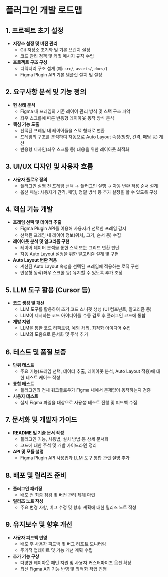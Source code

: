 # 플러그인 개발 로드맵

## 1. 프로젝트 초기 설정
- **저장소 설정 및 버전 관리**
  - Git 저장소 초기화 및 기본 브랜치 설정
  - 코드 관리 정책 및 커밋 메시지 규칙 수립
- **프로젝트 구조 구성**
  - 디렉터리 구조 설계 (예: `src/`, `assets/`, `docs/`)
  - Figma Plugin API 기본 템플릿 설치 및 설정

## 2. 요구사항 분석 및 기능 정의
- **현 상태 분석**
  - Figma 내 프레임의 기존 레이어 관리 방식 및 스택 구조 파악
  - 좌우 스크롤에 따른 반응형 레이아웃 동작 방식 분석
- **핵심 기능 도출**
  - 선택된 프레임 내 레이어들을 스택 형태로 변환
  - 프레임의 구조를 분석하여 자동으로 Auto Layout 속성(방향, 간격, 패딩 등) 계산
  - 반응형 디자인(좌우 스크롤 등) 대응을 위한 레이아웃 최적화

## 3. UI/UX 디자인 및 사용자 흐름
- **사용자 플로우 정의**
  - 플러그인 실행 전 프레임 선택 → 플러그인 실행 → 자동 변환 적용 순서 설계
  - 옵션 패널: 사용자가 간격, 패딩, 정렬 방식 등 추가 설정을 할 수 있도록 구성

## 4. 핵심 기능 개발
- **프레임 선택 및 데이터 추출**
  - Figma Plugin API를 이용해 사용자가 선택한 프레임 감지
  - 선택된 프레임 내 레이어 정보(위치, 크기, 순서 등) 수집
- **레이아웃 분석 및 알고리즘 구현**
  - 레이어 데이터 분석을 통한 스택 또는 그리드 변환 판단
  - 자동 Auto Layout 설정을 위한 알고리즘 설계 및 구현
- **Auto Layout 변환 적용**
  - 계산된 Auto Layout 속성을 선택된 프레임에 적용하는 로직 구현
  - 반응형 동작(좌우 스크롤 등) 유지할 수 있도록 추가 조정

## 5. LLM 도구 활용 (Cursor 등)
- **코드 생성 및 개선**
  - LLM 도구를 활용하여 초기 코드 스니펫 생성 (UI 컴포넌트, 알고리즘 등)
  - LLM이 제시하는 코드 아이디어를 수동 검토 후 플러그인 코드에 통합
- **개발 지원**
  - LLM을 통한 코드 리팩토링, 예외 처리, 최적화 아이디어 수집
  - LLM의 도움으로 문서화 및 주석 추가

## 6. 테스트 및 품질 보증
- **단위 테스트**
  - 주요 기능(프레임 선택, 데이터 추출, 레이아웃 분석, Auto Layout 적용)에 대한 테스트 케이스 작성
- **통합 테스트**
  - 플러그인의 전체 워크플로우가 Figma 내에서 문제없이 동작하는지 검증
- **사용자 테스트**
  - 실제 Figma 파일을 대상으로 사용성 테스트 진행 및 피드백 수집

## 7. 문서화 및 개발자 가이드
- **README 및 기술 문서 작성**
  - 플러그인 기능, 사용법, 설치 방법 등 상세 문서화
  - 코드에 대한 주석 및 개발 가이드라인 정리
- **API 및 모듈 설명**
  - Figma Plugin API 사용법과 LLM 도구 통합 관련 설명 추가

## 8. 배포 및 릴리즈 준비
- **플러그인 패키징**
  - 배포 전 최종 점검 및 버전 관리 체계 마련
- **릴리즈 노트 작성**
  - 주요 변경 사항, 버그 수정 및 향후 계획에 대한 릴리즈 노트 작성

## 9. 유지보수 및 향후 개선
- **사용자 피드백 반영**
  - 배포 후 사용자 피드백 및 버그 리포트 모니터링
  - 주기적 업데이트 및 기능 개선 계획 수립
- **추가 기능 구상**
  - 다양한 레이아웃 패턴 지원 및 사용자 커스터마이즈 옵션 확장
  - 최신 Figma API 기능 반영 및 최적화 작업 진행